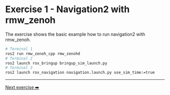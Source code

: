 # Exercise 1 - Navigation2 with rmw_zenoh

The exercise shows the basic example how to run navigation2 with rmw_zenoh.

```bash
# Terminal 1
ros2 run rmw_zenoh_cpp rmw_zenohd
# Terminal 2
ros2 launch rox_bringup bringup_sim_launch.py
# Terminal 3
ros2 launch rox_navigation navigation.launch.py use_sim_time:=true
```

---
[Next exercise ➡️](ex-2.md)
